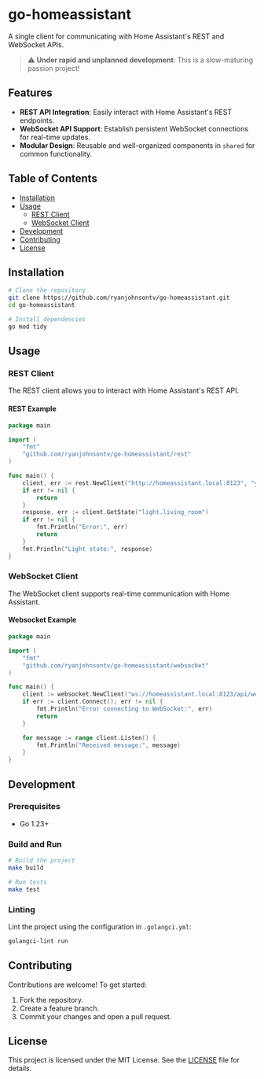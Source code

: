 # go-homeassistant

A single client for communicating with Home Assistant's REST and WebSocket APIs.

> :warning: **Under rapid and unplanned development**: This is a slow-maturing passion project!

## Features

- **REST API Integration**: Easily interact with Home Assistant's REST endpoints.
- **WebSocket API Support**: Establish persistent WebSocket connections for real-time updates.
- **Modular Design**: Reusable and well-organized components in `shared` for common functionality.

## Table of Contents

- [Installation](#installation)
- [Usage](#usage)
  - [REST Client](#rest-client)
  - [WebSocket Client](#websocket-client)
- [Development](#development)
- [Contributing](#contributing)
- [License](#license)

## Installation

```bash
# Clone the repository
git clone https://github.com/ryanjohnsontv/go-homeassistant.git
cd go-homeassistant

# Install dependencies
go mod tidy
```

## Usage

### REST Client

The REST client allows you to interact with Home Assistant's REST API.

#### REST Example

```go
package main

import (
    "fmt"
    "github.com/ryanjohnsontv/go-homeassistant/rest"
)

func main() {
    client, err := rest.NewClient("http://homeassistant.local:8123", "your-access-token")
    if err != nil {
        return
    }
    response, err := client.GetState("light.living_room")
    if err != nil {
        fmt.Println("Error:", err)
        return
    }
    fmt.Println("Light state:", response)
}
```

### WebSocket Client

The WebSocket client supports real-time communication with Home Assistant.

#### Websocket Example

```go
package main

import (
    "fmt"
    "github.com/ryanjohnsontv/go-homeassistant/websocket"
)

func main() {
    client := websocket.NewClient("ws://homeassistant.local:8123/api/websocket", "your-access-token")
    if err := client.Connect(); err != nil {
        fmt.Println("Error connecting to WebSocket:", err)
        return
    }

    for message := range client.Listen() {
        fmt.Println("Received message:", message)
    }
}
```

## Development

### Prerequisites

- Go 1.23+

### Build and Run

```bash
# Build the project
make build

# Run tests
make test
```

### Linting

Lint the project using the configuration in `.golangci.yml`:

```bash
golangci-lint run
```

## Contributing

Contributions are welcome! To get started:

1. Fork the repository.
2. Create a feature branch.
3. Commit your changes and open a pull request.

## License

This project is licensed under the MIT License. See the [LICENSE](LICENSE) file for details.
